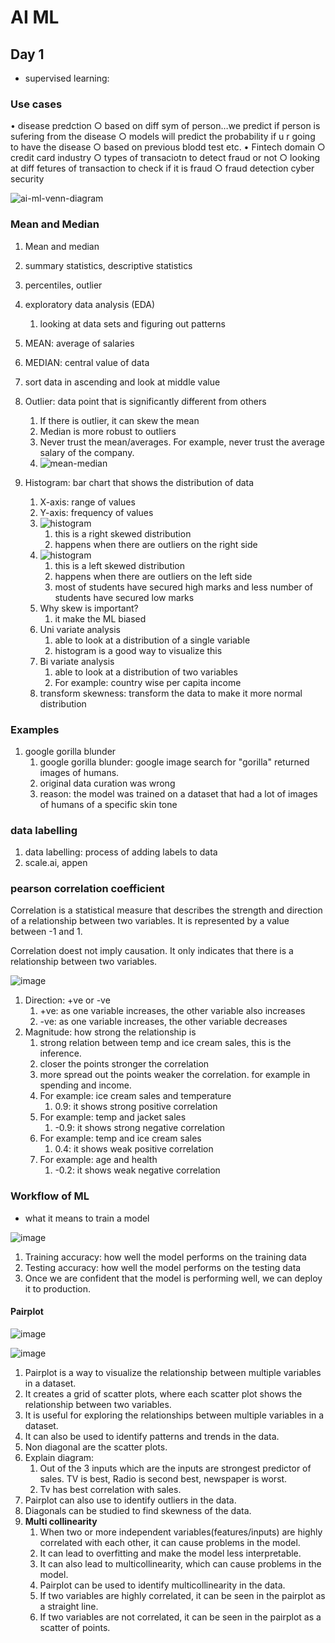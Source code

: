 # AI ML

## Day 1

* supervised learning: 

### Use cases

• disease predction
    ○ based on diff sym of person…we predict if person is sufering from the disease
    ○ models will predict the probability if u r going to have the disease
    ○ based on previous blodd test etc.
• Fintech domain
    ○ credit card industry
    ○ types of transaciotn to detect fraud or not
    ○ looking at diff fetures of transaction to check if it is fraud
    ○ fraud detection
cyber security

![ai-ml-venn-diagram](https://github.com/user-attachments/assets/5e6cd873-17a4-4b51-99f9-bc275dfc68ef)


### Mean and Median

1. Mean and median
1. summary statistics, descriptive statistics
1. percentiles, outlier
1. exploratory data analysis (EDA)
   1. looking at data sets and figuring out patterns
1. MEAN: average of salaries
1. MEDIAN: central value of data
1. sort data in ascending and look at middle value

1. Outlier: data point that is significantly different from others
   1. If there is outlier, it can skew the mean
   2. Median is more robust to outliers
   3. Never trust the mean/averages. For example, never trust the average salary of the company.
   4. ![mean-median](https://github.com/user-attachments/assets/b06c6208-d2a1-4103-b4c5-c8ecdb4b7870)

1. Histogram: bar chart that shows the distribution of data
   1. X-axis: range of values
   2. Y-axis: frequency of values
   3. ![histogram](https://github.com/user-attachments/assets/beb28768-66e9-48a9-b44e-97300f572cc2)
      1. this is a right skewed distribution
      2. happens when there are outliers on the right side
   4. ![histogram](https://github.com/user-attachments/assets/33a5d34d-872e-4dd5-bd16-83f0aa8c09e8)
      1. this is a left skewed distribution
      2. happens when there are outliers on the left side
      3. most of students have secured high marks and less number of students have secured low marks
   5. Why skew is important?
      1. it make the ML biased
   6. Uni variate analysis
      1. able to look at a distribution of a single variable
      2. histogram is a good way to visualize this
   7. Bi variate analysis
      1. able to look at a distribution of two variables
      2. For example: country wise per capita income
   8. transform skewness: transform the data to make it more normal distribution
  
### Examples

1. google gorilla blunder
   1. google gorilla blunder: google image search for "gorilla" returned images of humans.
   2. original data curation was wrong
   3. reason: the model was trained on a dataset that had a lot of images of humans of a specific skin tone

### data labelling

1. data labelling: process of adding labels to data
2. scale.ai, appen

### pearson correlation coefficient

Correlation is a statistical measure that describes the strength and direction of a relationship between two variables. It is represented by a value between -1 and 1.

Correlation doest not imply causation. It only indicates that there is a relationship between two variables.

![image](https://github.com/user-attachments/assets/b5f0db4c-e0c5-4b06-9ae8-f0acde6956e5)


1. Direction: +ve or -ve
   1. +ve: as one variable increases, the other variable also increases
   2. -ve: as one variable increases, the other variable decreases
2. Magnitude: how strong the relationship is
   1. strong relation between temp and ice cream sales, this is the inference.
   2. closer the points stronger the correlation
   3. more spread out the points weaker the correlation. for example in spending and income.
   4. For example: ice cream sales and temperature
      1. 0.9: it shows strong positive correlation
   5. For example: temp and jacket sales
      1. -0.9: it shows strong negative correlation
   6. For example: temp and ice cream sales
      1. 0.4: it shows weak positive correlation
   7. For example: age and health
      1. -0.2: it shows weak negative correlation


### Workflow of ML

* what it means to train a model

![image](https://github.com/user-attachments/assets/92dda6cf-0706-407a-b8da-e548bf0c595a)

1. Training accuracy: how well the model performs on the training data
2. Testing accuracy: how well the model performs on the testing data
3. Once we are confident that the model is performing well, we can deploy it to production.


#### Pairplot

![image](https://github.com/user-attachments/assets/0a99cfb7-9458-4fa1-ace7-d187eb9db7ad)

![image](https://github.com/user-attachments/assets/b36e44b2-be1a-4ae5-a2d9-014959e67971)


1. Pairplot is a way to visualize the relationship between multiple variables in a dataset.
2. It creates a grid of scatter plots, where each scatter plot shows the relationship between two variables.
3. It is useful for exploring the relationships between multiple variables in a dataset.
4. It can also be used to identify patterns and trends in the data.
5. Non diagonal are the scatter plots.
6. Explain diagram:
   1. Out of the 3 inputs which are the inputs are strongest predictor of sales. TV is best, Radio is second best, newspaper is worst.
   2. Tv has best correlation with sales.
7. Pairplot can also use to identify outliers in the data.
8. Diagonals can be studied to find skewness of the data.
9. **Multi collinearity**
   1. When two or more independent variables(features/inputs) are highly correlated with each other, it can cause problems in the model.
   1. It can lead to overfitting and make the model less interpretable.
   1. It can also lead to multicollinearity, which can cause problems in the model.
   1. Pairplot can be used to identify multicollinearity in the data.
   1. If two variables are highly correlated, it can be seen in the pairplot as a straight line.
   1. If two variables are not correlated, it can be seen in the pairplot as a scatter of points.


